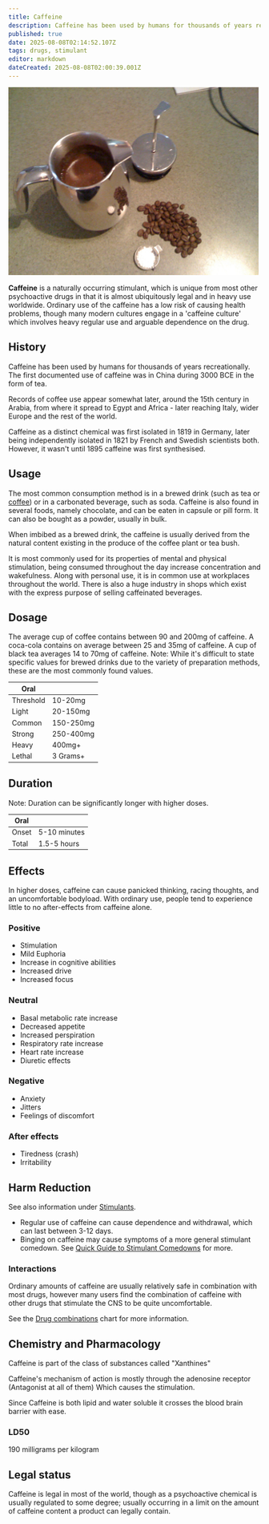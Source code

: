 ```yaml
---
title: Caffeine
description: Caffeine has been used by humans for thousands of years recreationally. The first documented use of caffeine was in China during 3000 BCE in the form of tea.
published: true
date: 2025-08-08T02:14:52.107Z
tags: drugs, stimulant
editor: markdown
dateCreated: 2025-08-08T02:00:39.001Z
---
```


<img src="/assets/caff.jpg" alt="Brewed coffee, raw coffee beans and caffeine powder" width="500" />

**Caffeine** is a naturally occurring stimulant, which is unique from most other psychoactive drugs in that it is almost ubiquitously legal and in heavy use worldwide. Ordinary use of the caffeine has a low risk of causing health problems, though many modern cultures engage in a 'caffeine culture' which involves heavy regular use and arguable dependence on the drug.

## History

Caffeine has been used by humans for thousands of years recreationally. The first documented use of caffeine was in China during 3000 BCE in the form of tea.

Records of coffee use appear somewhat later, around the 15th century in Arabia, from where it spread to Egypt and Africa - later reaching Italy, wider Europe and the rest of the world.

Caffeine as a distinct chemical was first isolated in 1819 in Germany, later being independently isolated in 1821 by French and Swedish scientists both. However, it wasn't until 1895 caffeine was first synthesised.

## Usage

The most common consumption method is in a brewed drink (such as tea or [coffee](/en/ethnobotanicals/coffee)) or in a carbonated beverage, such as soda. Caffeine is also found in several foods, namely chocolate, and can be eaten in capsule or pill form. It can also be bought as a powder, usually in bulk.

When imbibed as a brewed drink, the caffeine is usually derived from the natural content existing in the produce of the coffee plant or tea bush.

It is most commonly used for its properties of mental and physical stimulation, being consumed throughout the day increase concentration and wakefulness. Along with personal use, it is in common use at workplaces throughout the world. There is also a huge industry in shops which exist with the express purpose of selling caffeinated beverages.

## Dosage

The average cup of coffee contains between 90 and 200mg of caffeine. A coca-cola contains on average between 25 and 35mg of caffeine. A cup of black tea averages 14 to 70mg of caffeine. Note: While it's difficult to state specific values for brewed drinks due to the variety of preparation methods, these are the most commonly found values.

| Oral | |
|------|---|
| Threshold | 10-20mg |
| Light | 20-150mg |
| Common | 150-250mg |
| Strong | 250-400mg |
| Heavy | 400mg+ |
| Lethal | 3 Grams+ |

## Duration

Note: Duration can be significantly longer with higher doses.

| Oral | |
|------|---|
| Onset | 5-10 minutes |
| Total | 1.5-5 hours |

## Effects

In higher doses, caffeine can cause panicked thinking, racing thoughts, and an uncomfortable bodyload. With ordinary use, people tend to experience little to no after-effects from caffeine alone.

### Positive

* Stimulation
* Mild Euphoria
* Increase in cognitive abilities
* Increased drive
* Increased focus

### Neutral

* Basal metabolic rate increase
* Decreased appetite
* Increased perspiration
* Respiratory rate increase
* Heart rate increase
* Diuretic effects

### Negative

* Anxiety
* Jitters
* Feelings of discomfort

### After effects

* Tiredness (crash)
* Irritability

## Harm Reduction

See also information under [Stimulants](/en/stimulants).

* Regular use of caffeine can cause dependence and withdrawal, which can last between 3-12 days.
* Binging on caffeine may cause symptoms of a more general stimulant comedown. See [Quick Guide to Stimulant Comedowns](/en/untagged/quick-guide-to-stimulant-comedowns) for more.

### Interactions

Ordinary amounts of caffeine are usually relatively safe in combination with most drugs, however many users find the combination of caffeine with other drugs that stimulate the CNS to be quite uncomfortable.

See the [Drug combinations](/en/guides/drug-combinations) chart for more information.

## Chemistry and Pharmacology

Caffeine is part of the class of substances called "Xanthines"

Caffeine's mechanism of action is mostly through the adenosine receptor (Antagonist at all of them) Which causes the stimulation.

Since Caffeine is both lipid and water soluble it crosses the blood brain barrier with ease.

### LD50

190 milligrams per kilogram

## Legal status

Caffeine is legal in most of the world, though as a psychoactive chemical is usually regulated to some degree; usually occurring in a limit on the amount of caffeine content a product can legally contain.